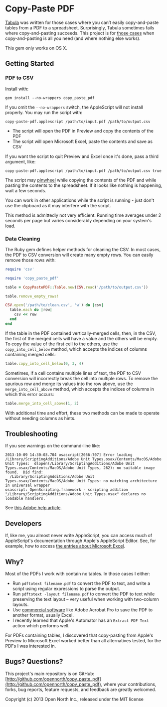 # Copy-Paste PDF

<!--
[![Build Status](https://secure.travis-ci.org/opennorth/copy_paste_pdf.png)](http://travis-ci.org/opennorth/copy_paste_pdf)
[![Dependency Status](https://gemnasium.com/opennorth/copy_paste_pdf.png)](https://gemnasium.com/opennorth/copy_paste_pdf)
[![Coverage Status](https://coveralls.io/repos/opennorth/copy_paste_pdf/badge.png?branch=master)](https://coveralls.io/r/opennorth/copy_paste_pdf)
[![Code Climate](https://codeclimate.com/github/opennorth/copy_paste_pdf.png)](https://codeclimate.com/github/opennorth/copy_paste_pdf)
-->

[Tabula](https://github.com/jazzido/tabula) was written for those cases where you can’t easily copy-and-paste tables from a PDF to a spreadsheet. Surprisingly, Tabula sometimes fails where copy-and-pasting succeeds. This project is for [those cases](http://www.atipp.gov.nl.ca/info/coordinators.html) when copy-and-pasting is all you need (and where nothing else works).

This gem only works on OS X.

## Getting Started

### PDF to CSV

Install with:

    gem install --no-wrappers copy_paste_pdf

If you omit the `--no-wrappers` switch, the AppleScript will not install properly. You may run the script with:

    copy-paste-pdf.applescript /path/to/input.pdf /path/to/output.csv

* The script will open the PDF in Preview and copy the contents of the PDF
* The script will open Microsoft Excel, paste the contents and save as CSV

If you want the script to quit Preview and Excel once it's done, pass a third argument, like:

    copy-paste-pdf.applescript /path/to/input.pdf /path/to/output.csv true

The script may [pinwheel](http://en.wikipedia.org/wiki/Spinning_pinwheel) while copying the contents of the PDF and while pasting the contents to the spreadsheet. If it looks like nothing is happening, wait a few seconds.

You can work in other applications while the script is running - just don't use the clipboard as it may interfere with the script.

This method is admittedly not very efficient. Running time averages under 2 seconds per page but varies considerably depending on your system's load.

### Data Cleaning

The Ruby gem defines helper methods for cleaning the CSV. In most cases, the PDF to CSV conversion will create many empty rows. You can easily remove those rows with:

```ruby
require 'csv'

require 'copy_paste_pdf'

table = CopyPastePDF::Table.new(CSV.read('/path/to/output.csv'))

table.remove_empty_rows!

CSV.open('/path/to/clean.csv', 'w') do |csv|
  table.each do |row|
    csv << row
  end
end
```

If the table in the PDF contained vertically-merged cells, then, in the CSV, the first of the merged cells will have a value and the others will be empty. To copy the value of the first cell to the others, use the `copy_into_cell_below` method, which accepts the indices of columns containing merged cells:

```ruby
table.copy_into_cell_below(0, 3, 4)
```

Sometimes, if a cell contains multiple lines of text, the PDF to CSV conversion will incorrectly break the cell into multiple rows. To remove the spurious row and merge its values into the row above, use the `merge_into_cell_above` method, which accepts the indices of columns in which this error occurs:

```ruby
table.merge_into_cell_above(1, 2)
```

With additional time and effort, these two methods can be made to operate without needing columns as hints.

## Troubleshooting

If you see warnings on the command-line like:

    2013-10-09 14:30:03.704 osascript[2056:707] Error loading /Library/ScriptingAdditions/Adobe Unit Types.osax/Contents/MacOS/Adobe Unit Types:  dlopen(/Library/ScriptingAdditions/Adobe Unit Types.osax/Contents/MacOS/Adobe Unit Types, 262): no suitable image found.  Did find:
      /Library/ScriptingAdditions/Adobe Unit Types.osax/Contents/MacOS/Adobe Unit Types: no matching architecture in universal wrapper
    osascript: OpenScripting.framework - scripting addition "/Library/ScriptingAdditions/Adobe Unit Types.osax" declares no loadable handlers.

See [this Adobe help article](http://helpx.adobe.com/photoshop/kb/unit-type-conversion-error-applescript.html).

## Developers

If, like me, you almost never write AppleScript, you can access much of AppleScript's documentation through Apple's AppleScript Editor. See, for example, how to access [the entries about Microsoft Excel](http://support.microsoft.com/kb/113891).

## Why?

Most of the PDFs I work with contain no tables. In those cases I either:

* Run `pdftotext filename.pdf` to convert the PDF to text, and write a script using regular expressions to parse the output.
* Run `pdftotext -layout filename.pdf` to convert the PDF to text while preserving the text layout – very useful when working with two-column layouts.
* Use [commercial software](http://reviews.reporterslab.org/search?q=&type=products&category=pdf-tools-2011-11-09) like Adobe Acrobat Pro to save the PDF to another format, usually Excel.
* I recently learned that Apple's Automator has an `Extract PDF Text` action which performs well.

For PDFs containing tables, I discovered that copy-pasting from Apple's Preview to Microsoft Excel worked better than all alternatives tested, for the PDFs I was interested in.

## Bugs? Questions?

This project's main repository is on GitHub: [http://github.com/opennorth/copy_paste_pdf](http://github.com/opennorth/copy_paste_pdf), where your contributions, forks, bug reports, feature requests, and feedback are greatly welcomed.

Copyright (c) 2013 Open North Inc., released under the MIT license
